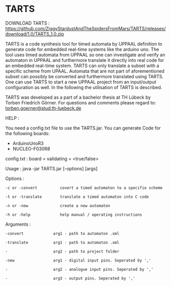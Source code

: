 # TARTS

DOWNLOAD TARTS : https://github.com/ZiggyStardustAndTheSpidersFromMars/TARTS/releases/download/1.0/TARTS_1.0.zip

TARTS is a code synthesis tool for timed automata by UPPAAL definition to generate code for embedded real-time systems like the arduino uno. 
The tool uses timed automata from UPPAAL so one can investigate and verify an automaton in UPPAAL and furthermore translate it directly into 
real code for an embedded real-time system. TARTS can only translate a subset with a specific scheme from UPAAL. Automata that are not part 
of aforementioned subset can possibly be converted and furthermore translated using TARTS. One can use TARTS to start a new UPPAAL project 
from an input/output configuration as well. In the following the utilisation of TARTS is described.
 
TARTS was developed as a part of a bachelor thesis at TH Lübeck by Torben Friedrich Görner. 
For questions and comments please regard to: torben.goerner@stud.th-luebeck.de


HELP :

You need a config.txt file to use the TARTS.jar. 
You can generate Code for the following boards:
- ArduinoUnoR3
- NUCLEO-F030R8

config.txt :
    board = <board name>
    validating = <true/false>
  
Usage   : java -jar TARTS.jar [-options] [args]

Options :

    -c or -convert          covert a timed automaton to a specifie scheme
    
    -t or -translate        translate a timed automaton into C code
    
    -n or -new              create a new automaton
    
    -h or -help             help manual / operating instructions
    
Arguments :

    -convert             arg1 - path to automaton .xml
    
    -translate           arg1 - path to automaton .xml
    
    -                    arg2 - path to project folder
    
    -new                 arg1 - digital input pins. Seperated by ','
    
    -                    arg2 - analogue input pins. Seperated by ','
    
    -                    arg3 - output pins. Seperated by ','
    
